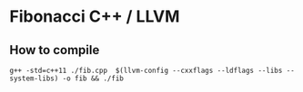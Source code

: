 
Fibonacci C++ / LLVM
====================


How to compile
--------------

	g++ -std=c++11 ./fib.cpp  $(llvm-config --cxxflags --ldflags --libs --system-libs) -o fib && ./fib


